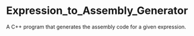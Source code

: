 # Expression_to_Assembly_Generator

A C++ program that generates the assembly code for a given expression.
